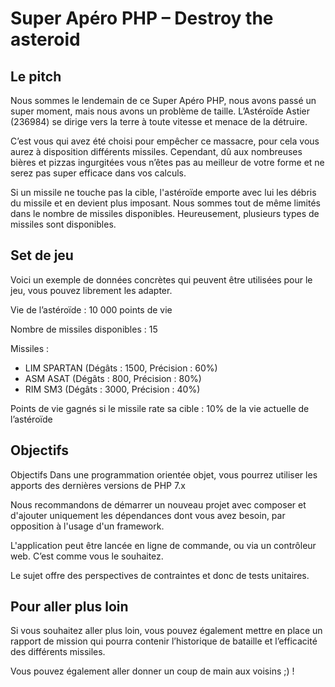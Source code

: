 Super Apéro PHP – Destroy the asteroid
==============================

## Le pitch

Nous sommes le lendemain de ce Super Apéro PHP, nous avons passé un super moment, mais nous avons un problème de taille. L’Astéroïde Astier (236984) se dirige vers la terre à toute vitesse et menace de la détruire.

C’est vous qui avez été choisi pour empêcher ce massacre, pour cela vous aurez à disposition différents missiles. Cependant, dû aux nombreuses bières et pizzas ingurgitées vous n’êtes pas au meilleur de votre forme et ne serez pas super efficace dans vos calculs.

Si un missile ne touche pas la cible, l'astéroïde emporte avec lui les débris du missile et en devient plus imposant. Nous sommes tout de même limités dans le nombre de missiles disponibles.
Heureusement, plusieurs types de missiles sont disponibles.

## Set de jeu

Voici un exemple de données concrètes qui peuvent être utilisées pour le jeu, vous pouvez librement les adapter.

Vie de l’astéroïde : 10 000 points de vie

Nombre de missiles disponibles : 15

Missiles : 
- LIM SPARTAN (Dégâts : 1500, Précision : 60%)
- ASM ASAT (Dégâts : 800, Précision : 80%)
- RIM SM3 (Dégâts : 3000, Précision : 40%)

Points de vie gagnés si le missile rate sa cible : 10% de la vie actuelle de l’astéroïde

## Objectifs

Objectifs
Dans une programmation orientée objet, vous pourrez utiliser les apports des dernières versions de PHP 7.x

Nous recommandons de démarrer un nouveau projet avec composer et d'ajouter uniquement les dépendances dont vous avez besoin, par opposition à l'usage d'un framework.

L'application peut être lancée en ligne de commande, ou via un contrôleur web. C’est comme vous le souhaitez.

Le sujet offre des perspectives de contraintes et donc de tests unitaires.


## Pour aller plus loin

Si vous souhaitez aller plus loin, vous pouvez également mettre en place un rapport de mission qui pourra contenir l’historique de bataille et l’efficacité des différents missiles.

Vous pouvez également aller donner un coup de main aux voisins ;) !

